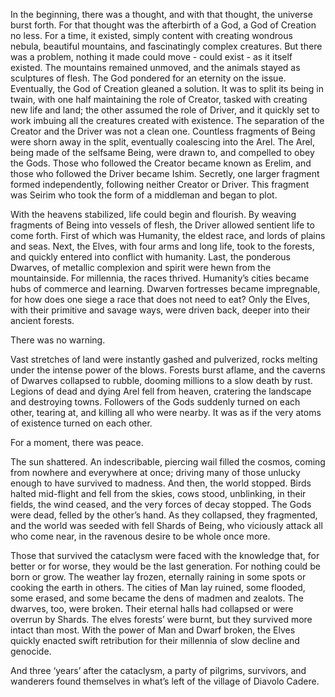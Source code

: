   In the beginning, there was a thought, and with that thought, the universe burst forth. For that thought was the afterbirth 
of a God, a God of Creation no less. For a time, it existed, simply content with creating wondrous nebula, beautiful mountains,
and fascinatingly complex creatures. But there was a problem, nothing it made could move - could exist - as it itself
existed. The mountains remained unmoved, and the animals stayed as sculptures of flesh. The God pondered for an eternity on the 
issue. Eventually, the God of Creation gleaned a solution. It was to split its being in twain, with one half maintaining the role 
of Creator, tasked with creating new life and land; the other assumed the role of Driver, and it quickly set to work imbuing all 
the creatures created with existence. The separation of the Creator and the Driver was not a clean one. Countless fragments of 
Being were shorn away in the split, eventually coalescing into the Arel. The Arel, being made of the selfsame Being, were drawn to,
and compelled to obey the Gods. Those who followed the Creator became known as Erelim, and those who followed the Driver became 
Ishim. Secretly, one larger fragment formed independently, following neither Creator or Driver. This fragment was Seirim who 
took the form of a middleman and began to plot.

  With the heavens stabilized, life could begin and flourish. By weaving fragments of Being into vessels of flesh, the Driver 
allowed sentient life to come forth. First of which was Humanity, the eldest race, and lords of plains and seas. Next, the 
Elves, with four arms and long life, took to the forests, and quickly entered into conflict with humanity. Last, the ponderous 
Dwarves, of metallic complexion and spirit were hewn from the mountainside. For millennia, the races thrived. Humanity’s cities 
became hubs of commerce and learning. Dwarven fortresses became impregnable, for how does one siege a race that does not need to 
eat? Only the Elves, with their primitive and savage ways, were driven back, deeper into their ancient forests.

There was no warning. 

  Vast stretches of land were instantly gashed and pulverized,  rocks melting under the intense power of the blows. Forests burst 
aflame, and the caverns of Dwarves collapsed to rubble, dooming millions to a slow death by rust. Legions of dead and dying Arel 
fell from heaven, cratering the landscape and destroying towns. Followers of the Gods suddenly turned on each other, tearing at, 
and killing all who were nearby. It was as if the very atoms of existence turned on each other.

For a moment, there was peace.

  The sun shattered. An indescribable, piercing wail filled the cosmos, coming from nowhere and everywhere at once; driving many 
of those unlucky enough to have survived to madness. And then, the world stopped. Birds halted mid-flight and fell from the skies, 
cows stood, unblinking, in their fields, the wind ceased, and the very forces of decay stopped. The Gods were dead, felled by the 
other’s hand. As they collapsed, they fragmented, and the world was seeded with fell Shards of Being, who viciously attack all who
come near, in the ravenous desire to be whole once more.

  Those that survived the cataclysm were faced with the knowledge that, for better or for worse, they would be the last generation. 
For nothing could be born or grow. The weather lay frozen, eternally raining in some spots or cooking the earth in others. The 
cities of Man lay ruined, some flooded, some erased, and some became the dens of madmen and zealots. The dwarves, too, were 
broken. Their eternal halls had collapsed or were overrun by Shards. The elves forests’ were burnt, but they survived more 
intact than most. With the power of Man and Dwarf broken, the Elves quickly enacted swift retribution for their millennia of 
slow decline and genocide.

  And three ‘years’ after the cataclysm, a party of pilgrims, survivors, and wanderers found themselves in what’s left of the 
village of Diavolo Cadere.
